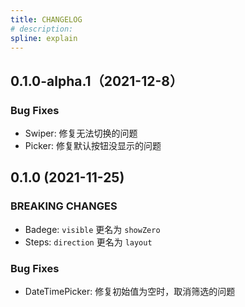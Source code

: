 ```yaml
---
title: CHANGELOG
# description: 
spline: explain
---
```


## 0.1.0-alpha.1（2021-12-8）

### Bug Fixes

* Swiper: 修复无法切换的问题
* Picker: 修复默认按钮没显示的问题
## 0.1.0 (2021-11-25)

### BREAKING CHANGES

* Badege: `visible` 更名为 `showZero`
* Steps: `direction` 更名为 `layout`

### Bug Fixes

* DateTimePicker: 修复初始值为空时，取消筛选的问题
